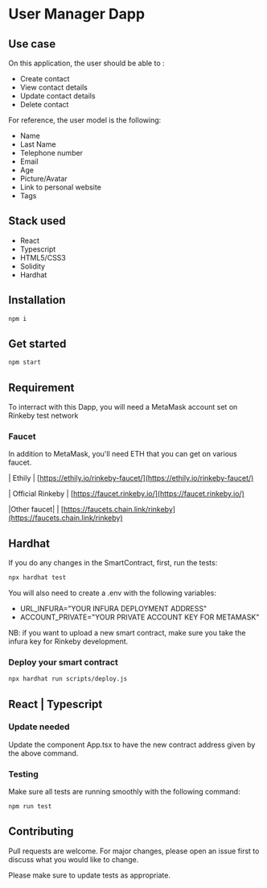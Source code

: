 # User Manager Dapp

## Use case
On this application, the user should be able to :
- Create contact
- View contact details 
- Update contact details
- Delete contact

For reference, the user model is the following:
- Name
- Last Name
- Telephone number
- Email
- Age
- Picture/Avatar
- Link to personal website
- Tags

## Stack used
- React
- Typescript
- HTML5/CSS3
- Solidity
- Hardhat

## Installation


```bash
npm i
```

## Get started

```bash
npm start
```

## Requirement
To interract with this Dapp, you will need a MetaMask account set on Rinkeby test network

### Faucet
In addition to MetaMask, you'll need ETH that you can get on various faucet.

| Ethily | [https://ethily.io/rinkeby-faucet/](https://ethily.io/rinkeby-faucet/)

| Official Rinkeby | [https://faucet.rinkeby.io/](https://faucet.rinkeby.io/)

|Other faucet| | [https://faucets.chain.link/rinkeby](https://faucets.chain.link/rinkeby)
## Hardhat

If you do any changes in the SmartContract, first, run the tests:

```bash
npx hardhat test
```
You will also need to create a .env with the following variables:
- URL_INFURA="YOUR INFURA DEPLOYMENT ADDRESS"
- ACCOUNT_PRIVATE="YOUR PRIVATE ACCOUNT KEY FOR METAMASK"

NB: if you want to upload a new smart contract, make sure you take the infura key for Rinkeby development.

### Deploy your smart contract
```bash
npx hardhat run scripts/deploy.js
```

## React | Typescript
### Update needed
Update the component App.tsx to have the new contract address given by the above command.
### Testing
Make sure all tests are running smoothly with the following command:
```bash
npm run test
```

## Contributing
Pull requests are welcome. For major changes, please open an issue first to discuss what you would like to change.

Please make sure to update tests as appropriate.
